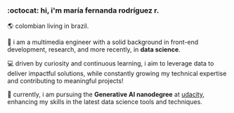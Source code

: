 ### :octocat: hi, i'm maría fernanda rodríguez r.

:earth_americas: colombian living in brazil.

:dart: i am a multimedia engineer with a solid background in front-end development, research, and more recently, in **data science**.

:computer: driven by curiosity and continuous learning, i aim to leverage data to deliver impactful solutions, while constantly growing my technical expertise and contributing to meaningful projects!

:blue_book: currently, i am pursuing the **Generative AI nanodegree** at [udacity](https://www.udacity.com/), enhancing my skills in the latest data science tools and techniques.

<!--
**mafda/mafda** is a ✨ _special_ ✨ repository because its `README.md` (this file) appears on your GitHub profile.

Here are some ideas to get you started:

- 🔭 I’m currently working on ...
- 🌱 I’m currently learning ...
- 👯 I’m looking to collaborate on ...
- 🤔 I’m looking for help with ...
- 💬 Ask me about ...
- 📫 How to reach me: ...
- 😄 Pronouns: ...
- ⚡ Fun fact: ...
-->
